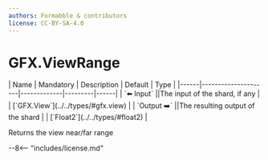 ```yaml
---
authors: Formabble & contributors
license: CC-BY-SA-4.0
---
```



# GFX.ViewRange

<div class="sh-parameters" markdown="1">
| Name | Mandatory | Description | Default | Type |
|------|---------------------|-------------|---------|------|
| `⬅️ Input` ||The input of the shard, if any | | [`GFX.View`](../../types/#gfx.view) |
| `Output ➡️` ||The resulting output of the shard | | [`Float2`](../../types/#float2) |

</div>

Returns the view near/far range

--8<-- "includes/license.md"

